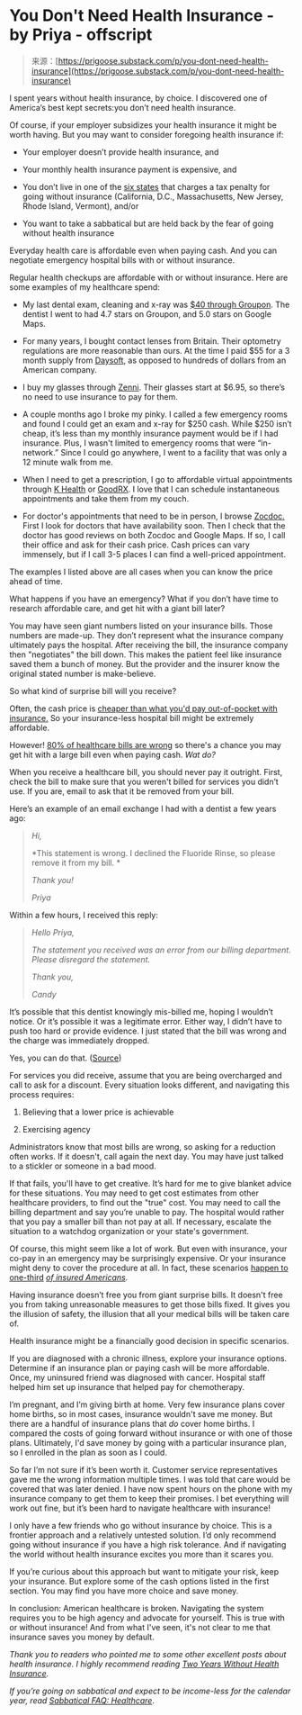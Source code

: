 <!--yml
category: 未分类
date: 2024-05-27 14:54:03
-->

# You Don't Need Health Insurance - by Priya - offscript

> 来源：[https://prigoose.substack.com/p/you-dont-need-health-insurance](https://prigoose.substack.com/p/you-dont-need-health-insurance)

I spent years without health insurance, by choice. I discovered one of America’s best kept secrets:you don’t need health insurance. 

Of course, if your employer subsidizes your health insurance it might be worth having. But you may want to consider foregoing health insurance if:

*   Your employer doesn’t provide health insurance, and

*   Your monthly health insurance payment is expensive, and

*   You don’t live in one of the [six states](https://blog.healthsherpa.com/which-states-charge-you-penalty-if-dont-have-health-insurance/) that charges a tax penalty for going without insurance (California, D.C., Massachusetts, New Jersey, Rhode Island, Vermont), and/or

*   You want to take a sabbatical but are held back by the fear of going without health insurance

Everyday health care is affordable even when paying cash. And you can negotiate emergency hospital bills with or without insurance.

Regular health checkups are affordable with or without insurance. Here are some examples of my healthcare spend:

*   My last dental exam, cleaning and x-ray was [$40 through Groupon](https://www.groupon.com/search?query=dentist). The dentist I went to had 4.7 stars on Groupon, and 5.0 stars on Google Maps.

*   For many years, I bought contact lenses from Britain. Their optometry regulations are more reasonable than ours. At the time I paid $55 for a 3 month supply from [Daysoft](https://daysoft.com/), as opposed to hundreds of dollars from an American company. 

*   I buy my glasses through [Zenni](https://www.zennioptical.com/). Their glasses start at $6.95, so there’s no need to use insurance to pay for them.

*   A couple months ago I broke my pinky. I called a few emergency rooms and found I could get an exam and x-ray for $250 cash. While $250 isn’t cheap, it’s less than my monthly insurance payment would be if I had insurance. Plus, I wasn't limited to emergency rooms that were “in-network.” Since I could go anywhere, I went to a facility that was only a 12 minute walk from me.

*   When I need to get a prescription, I go to affordable virtual appointments through [K Health](https://khealth.com/) or [GoodRX](https://www.goodrx.com/care). I love that I can schedule instantaneous appointments and take them from my couch.

*   For doctor's appointments that need to be in person, I browse [Zocdoc.](https://www.zocdoc.com/) First I look for doctors that have availability soon. Then I check that the doctor has good reviews on both Zocdoc and Google Maps. If so, I call their office and ask for their cash price. Cash prices can vary immensely, but if I call 3-5 places I can find a well-priced appointment.

The examples I listed above are all cases when you can know the price ahead of time.

What happens if you have an emergency? What if you don’t have time to research affordable care, and get hit with a giant bill later?

You may have seen giant numbers listed on your insurance bills. Those numbers are made-up. They don’t represent what the insurance company ultimately pays the hospital. After receiving the bill, the insurance company then "negotiates" the bill down. This makes the patient feel like insurance saved them a bunch of money. But the provider and the insurer know the original stated number is make-believe.

So what kind of surprise bill will you receive?

Often, the cash price is [cheaper than what you'd pay out-of-pocket with insurance.](https://www.ktvb.com/article/news/health/paying-with-cash-or-insurance-little-known-way-to-possibly-save-on-medical-bills/277-3075953b-6e78-4587-8f0c-ef0da35554b2) So your insurance-less hospital bill might be extremely affordable.

However! [80% of healthcare bills are wrong](https://www.healthline.com/health-news/80-percent-hospital-bills-have-errors-are-you-being-overcharged#Opaque-prices) so there's a chance you may get hit with a large bill even when paying cash.  *Wat do?*

When you receive a healthcare bill, you should never pay it outright. First, check the bill to make sure that you weren't billed for services you didn’t use. If you are, email to ask that it be removed from your bill.

Here’s an example of an email exchange I had with a dentist a few years ago:

> *Hi,*
> 
> *This statement is wrong. I declined the Fluoride Rinse, so please remove it from my bill. *
> 
> *Thank you!*
> 
> *Priya*

Within a few hours, I received this reply:

> *Hello Priya,*
> 
> *The statement you received was an error from our billing department. Please disregard the statement.*
> 
> *Thank you,*
> 
> *Candy*

It’s possible that this dentist knowingly mis-billed me, hoping I wouldn’t notice. Or it’s possible it was a legitimate error. Either way, I didn’t have to push too hard or provide evidence. I just stated that the bill was wrong and the charge was immediately dropped.

Yes, you can do that. ([Source](https://x.com/generativist/status/1732462998936318184?s=20))

For services you did receive, assume that you are being overcharged and call to ask for a discount. Every situation looks different, and navigating this process requires:

1.  Believing that a lower price is achievable

2.  Exercising agency

Administrators know that most bills are wrong, so asking for a reduction often works. If it doesn't, call again the next day. You may have just talked to a stickler or someone in a bad mood.

If that fails, you'll have to get creative. It’s hard for me to give blanket advice for these situations. You may need to get cost estimates from other healthcare providers, to find out the "true" cost. You may need to call the billing department and say you’re unable to pay. The hospital would rather that you pay a smaller bill than not pay at all. If necessary, escalate the situation to a watchdog organization or your state's government.

Of course, this might seem like a lot of work. But even with insurance, your co-pay in an emergency may be surprisingly expensive. Or your insurance might deny to cover the procedure at all. In fact, these scenarios [happen to one-third](https://www.healthline.com/health-news/80-percent-hospital-bills-have-errors-are-you-being-overcharged#Opaque-prices) *[of insured Americans](https://www.healthline.com/health-news/80-percent-hospital-bills-have-errors-are-you-being-overcharged#Opaque-prices).*

Having insurance doesn’t free you from giant surprise bills. It doesn't free you from taking unreasonable measures to get those bills fixed. It gives you the illusion of safety, the illusion that all your medical bills will be taken care of.

Health insurance might be a financially good decision in specific scenarios.

If you are diagnosed with a chronic illness, explore your insurance options. Determine if an insurance plan or paying cash will be more affordable. Once, my uninsured friend was diagnosed with cancer. Hospital staff helped him set up insurance that helped pay for chemotherapy.

I’m pregnant, and I’m giving birth at home. Very few insurance plans cover home births, so in most cases, insurance wouldn't save me money. But there are a handful of insurance plans that *do* cover home births. I compared the costs of going forward without insurance or with one of those plans. Ultimately, I'd save money by going with a particular insurance plan, so I enrolled in the plan as soon as I could.

So far I’m not sure if it’s been worth it. Customer service representatives gave me the wrong information multiple times. I was told that care would be covered that was later denied. I have now spent hours on the phone with my insurance company to get them to keep their promises. I bet everything will work out fine, but it’s been hard to navigate healthcare with insurance!

I only have a few friends who go without insurance by choice. This is a frontier approach and a relatively untested solution. I’d only recommend going without insurance if you have a high risk tolerance. And if navigating the world without health insurance excites you more than it scares you.

If you’re curious about this approach but want to mitigate your risk, keep your insurance. But explore some of the cash options listed in the first section. You may find you have more choice and save money.

In conclusion: American healthcare is broken. Navigating the system requires you to be high agency and advocate for yourself. This is true with or without insurance! And from what I've seen, it's not clear to me that insurance saves you money by default.

*Thank you to readers who pointed me to some other excellent posts about health insurance. I highly recommend reading [Two Years Without Health Insurance](https://www.mrmoneymustache.com/2020/11/09/direct-primary-care/).*

*If you’re going on sabbatical and expect to be income-less for the calendar year, read [Sabbatical FAQ: Healthcare](https://kzhai.substack.com/p/sabbatical-faq-healthcare)*.